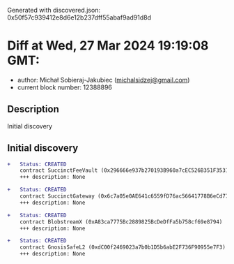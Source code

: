 Generated with discovered.json: 0x50f57c939412e8d6e12b237dff55abaf9ad91d8d

# Diff at Wed, 27 Mar 2024 19:19:08 GMT:

- author: Michał Sobieraj-Jakubiec (<michalsidzej@gmail.com>)
- current block number: 12388896

## Description

Initial discovery

## Initial discovery

```diff
+   Status: CREATED
    contract SuccinctFeeVault (0x296666e937b270193B960a7cEC526B351F353166)
    +++ description: None
```

```diff
+   Status: CREATED
    contract SuccinctGateway (0x6c7a05e0AE641c6559fD76ac56641778B6eCd776)
    +++ description: None
```

```diff
+   Status: CREATED
    contract BlobstreamX (0xA83ca7775Bc2889825BcDeDfFa5b758cf69e8794)
    +++ description: None
```

```diff
+   Status: CREATED
    contract GnosisSafeL2 (0xdC00f2469023a7b0b1D5b6abE2F736F90955e7F3)
    +++ description: None
```
